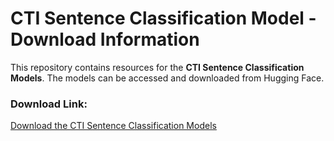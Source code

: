 # CTI Sentence Classification Model - Download Information

This repository contains resources for the **CTI Sentence Classification Models**. The models can be accessed and downloaded from Hugging Face. 

### Download Link:
[Download the CTI Sentence Classification Models](https://huggingface.co/datasets/SECCG/SECCG_Classification/tree/main)
